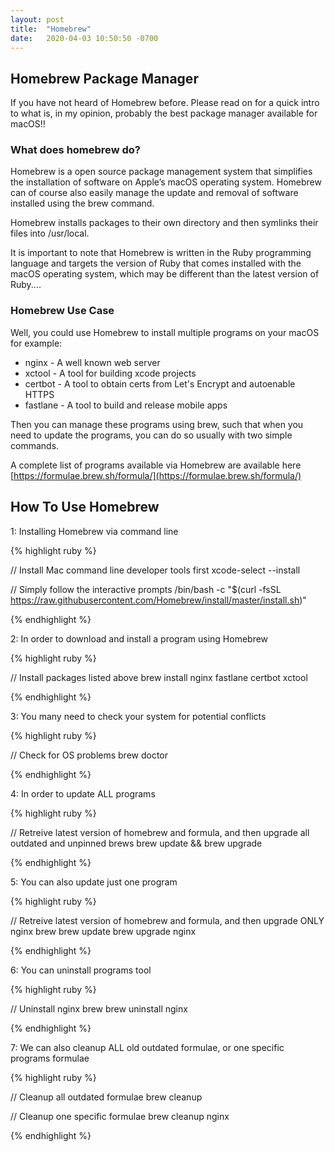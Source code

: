 ```yaml
---
layout: post
title:  "Homebrew"
date:   2020-04-03 10:50:50 -0700
---
```


## Homebrew Package Manager

<!--break-->

If you have not heard of Homebrew before. Please read on for a quick intro to what 
is, in my opinion, probably the best package manager available for macOS!!  

### What does homebrew do? 

Homebrew is a open source package management system that simplifies the installation of software on Apple’s macOS operating system. Homebrew
can of course also easily manage the update and removal of software installed using the brew command.

Homebrew installs packages to their own directory and then symlinks their files into /usr/local.

It is important to note that Homebrew is written in the Ruby programming language and targets the version of Ruby that
comes installed with the macOS operating system, which may be different than the latest version of Ruby.... 


### Homebrew Use Case

Well, you could use Homebrew to install multiple programs on your macOS for example:

* nginx - A well known web server
* xctool - A tool for building xcode projects
* certbot - A tool to obtain certs from Let's Encrypt and autoenable HTTPS
* fastlane - A tool to build and release mobile apps

Then you can manage these programs using brew, such that when you need to update the programs, you can do so usually with two simple commands.

A complete list of programs available via Homebrew are available here [https://formulae.brew.sh/formula/](https://formulae.brew.sh/formula/)  

## How To Use Homebrew

1: Installing Homebrew via command line

{% highlight ruby %}

// Install Mac command line developer tools first
xcode-select --install

// Simply follow the interactive prompts
/bin/bash -c "$(curl -fsSL https://raw.githubusercontent.com/Homebrew/install/master/install.sh)"

{% endhighlight %}


2: In order to download and install a program using Homebrew

{% highlight ruby %}

// Install packages listed above
brew install nginx fastlane certbot xctool

{% endhighlight %}

3: You many need to check your system for potential conflicts 

{% highlight ruby %}

// Check for OS problems
brew doctor

{% endhighlight %}

4: In order to update ALL programs

{% highlight ruby %}

// Retreive latest version of homebrew and formula, and then upgrade all outdated and unpinned brews
brew update && brew upgrade

{% endhighlight %}

5: You can also update just one program

{% highlight ruby %}

// Retreive latest version of homebrew and formula, and then upgrade ONLY nginx brew
brew update 
brew upgrade nginx

{% endhighlight %}

6: You can uninstall programs tool

{% highlight ruby %}

// Uninstall nginx brew
brew uninstall nginx

{% endhighlight %}

7: We can also cleanup ALL old outdated formulae, or one specific programs formulae

{% highlight ruby %}

// Cleanup all outdated formulae
brew cleanup 

// Cleanup one specific formulae
brew cleanup nginx

{% endhighlight %}